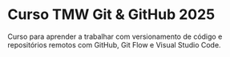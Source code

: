 # Curso TMW Git & GitHub 2025

Curso para aprender a trabalhar com versionamento de código e repositórios remotos com GitHub, Git Flow e Visual Studio Code.